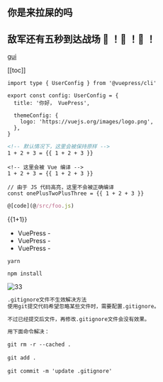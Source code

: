 ## 你是来拉屎的吗
## 敌军还有五秒到达战场 :tada: ！:tada: ！:tada: ！
<!-- 链接 -->
[gui](./guide//page.md)
<!-- 当前菜单映射 -->
[[toc]]

```ts{1,6-8}
import type { UserConfig } from '@vuepress/cli'

export const config: UserConfig = {
  title: '你好， VuePress',

  themeConfig: {
    logo: 'https://vuejs.org/images/logo.png',
  },
}
```

<!-- v-pre演示 -->
```md
<!-- 默认情况下，这里会被保持原样 -->
1 + 2 + 3 = {{ 1 + 2 + 3 }}
```

```md:no-v-pre
<!-- 这里会被 Vue 编译 -->
1 + 2 + 3 = {{ 1 + 2 + 3 }}
```

```js:no-v-pre
// 由于 JS 代码高亮，这里不会被正确编译
const onePlusTwoPlusThree = {{ 1 + 2 + 3 }}
```

<!-- 路径别名示例 -->
```js
@[code](@/src/foo.js)
```
<!-- vue模板语法支持 -->
{{1+1}}
<!-- 内置模板组件 -->
- VuePress - <Badge type="tip" text="v2" vertical="top" />
- VuePress - <Badge type="warning" text="v2" vertical="middle" />
- VuePress - <Badge type="danger" text="v2" vertical="bottom" />

<CodeGroup>
  <CodeGroupItem title="YARN">

```bash:no-line-numbers
yarn
```

  </CodeGroupItem>

  <CodeGroupItem title="NPM" active>

```bash:no-line-numbers
npm install
```

  </CodeGroupItem>
</CodeGroup>

<!-- 静态图片引入 -->

<!-- ![VuePress Logo](/images/q.jpg) -->

![33](@src/img/b.png)

```md
.gitignore文件不生效解决方法
使用git提交代码希望忽略某些文件时，需要配置.gitignore。

不过已经提交后文件，再修改.gitignore文件会没有效果。

用下面命令解决：

git rm -r --cached .
 
git add .
 
git commit -m 'update .gitignore'
```
